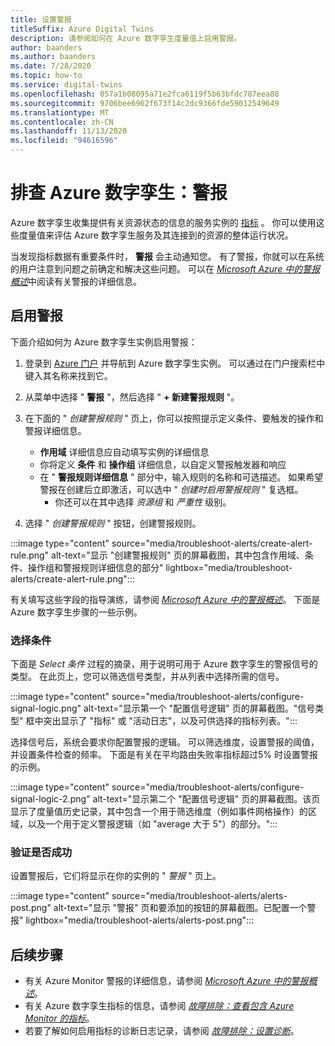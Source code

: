 ```yaml
---
title: 设置警报
titleSuffix: Azure Digital Twins
description: 请参阅如何在 Azure 数字孪生度量值上启用警报。
author: baanders
ms.author: baanders
ms.date: 7/28/2020
ms.topic: how-to
ms.service: digital-twins
ms.openlocfilehash: 057a1b08095a71e2fca6119f5b63bfdc787eea88
ms.sourcegitcommit: 9706bee6962f673f14c2dc9366fde59012549649
ms.translationtype: MT
ms.contentlocale: zh-CN
ms.lasthandoff: 11/13/2020
ms.locfileid: "94616596"
---
```

# <a name="troubleshooting-azure-digital-twins-alerts"></a>排查 Azure 数字孪生：警报

Azure 数字孪生收集提供有关资源状态的信息的服务实例的 [指标](troubleshoot-metrics.md) 。 你可以使用这些度量值来评估 Azure 数字孪生服务及其连接到的资源的整体运行状况。

当发现指标数据有重要条件时， **警报** 会主动通知您。 有了警报，你就可以在系统的用户注意到问题之前确定和解决这些问题。 可以在 [*Microsoft Azure 中的警报概述*](../azure-monitor/platform/alerts-overview.md)中阅读有关警报的详细信息。

## <a name="turn-on-alerts"></a>启用警报

下面介绍如何为 Azure 数字孪生实例启用警报：

1. 登录到 [Azure 门户](https://portal.azure.com) 并导航到 Azure 数字孪生实例。 可以通过在门户搜索栏中键入其名称来找到它。 

2. 从菜单中选择 " **警报** "，然后选择 " **+ 新建警报规则** "。

3. 在下面的 " *创建警报规则* " 页上，你可以按照提示定义条件、要触发的操作和警报详细信息。     
    * **作用域** 详细信息应自动填写实例的详细信息
    * 你将定义 **条件** 和 **操作组** 详细信息，以自定义警报触发器和响应
    * 在 " **警报规则详细信息** " 部分中，输入规则的名称和可选描述。 如果希望警报在创建后立即激活，可以选中 " _创建时启用警报规则_ " 复选框。
        - 你还可以在其中选择 _资源组_ 和 _严重性_ 级别。

4. 选择 " _创建警报规则_ " 按钮，创建警报规则。

:::image type="content" source="media/troubleshoot-alerts/create-alert-rule.png" alt-text="显示 &quot;创建警报规则&quot; 页的屏幕截图，其中包含作用域、条件、操作组和警报规则详细信息的部分" lightbox="media/troubleshoot-alerts/create-alert-rule.png":::

有关填写这些字段的指导演练，请参阅 [*Microsoft Azure 中的警报概述*](../azure-monitor/platform/alerts-overview.md)。 下面是 Azure 数字孪生步骤的一些示例。

### <a name="select-conditions"></a>选择条件

下面是 *Select 条件* 过程的摘录，用于说明可用于 Azure 数字孪生的警报信号的类型。 在此页上，您可以筛选信号类型，并从列表中选择所需的信号。

:::image type="content" source="media/troubleshoot-alerts/configure-signal-logic.png" alt-text="显示第一个 &quot;配置信号逻辑&quot; 页的屏幕截图。&quot;信号类型&quot; 框中突出显示了 &quot;指标&quot; 或 &quot;活动日志&quot;，以及可供选择的指标列表。":::

选择信号后，系统会要求你配置警报的逻辑。 可以筛选维度，设置警报的阈值，并设置条件检查的频率。 下面是有关在平均路由失败率指标超过5% 时设置警报的示例。

:::image type="content" source="media/troubleshoot-alerts/configure-signal-logic-2.png" alt-text="显示第二个 &quot;配置信号逻辑&quot; 页的屏幕截图。该页显示了度量值历史记录，其中包含一个用于筛选维度（例如事件网格操作）的区域，以及一个用于定义警报逻辑（如 &quot;average 大于 5&quot;）的部分。":::

### <a name="verify-success"></a>验证是否成功

设置警报后，它们将显示在你的实例的 " *警报* " 页上。
 
:::image type="content" source="media/troubleshoot-alerts/alerts-post.png" alt-text="显示 &quot;警报&quot; 页和要添加的按钮的屏幕截图。已配置一个警报" lightbox="media/troubleshoot-alerts/alerts-post.png":::

## <a name="next-steps"></a>后续步骤

* 有关 Azure Monitor 警报的详细信息，请参阅 [*Microsoft Azure 中的警报概述*](../azure-monitor/platform/alerts-overview.md)。
* 有关 Azure 数字孪生指标的信息，请参阅 [*故障排除：查看包含 Azure Monitor 的指标*](troubleshoot-metrics.md)。
* 若要了解如何启用指标的诊断日志记录，请参阅 [*故障排除：设置诊断*](troubleshoot-diagnostics.md)。
